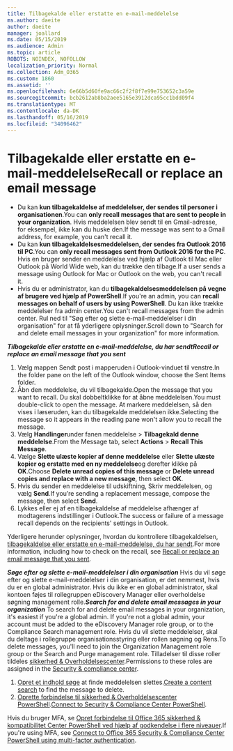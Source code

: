 ```yaml
---
title: Tilbagekalde eller erstatte en e-mail-meddelelse
ms.author: daeite
author: daeite
manager: joallard
ms.date: 05/15/2019
ms.audience: Admin
ms.topic: article
ROBOTS: NOINDEX, NOFOLLOW
localization_priority: Normal
ms.collection: Adm_O365
ms.custom: 1860
ms.assetid: ''
ms.openlocfilehash: 6e66b5d60fe9ac66c2f2f8f7e99e753652c3a59e
ms.sourcegitcommit: bcb2612ab8ba2aee5165e3912dca95cc1bdd09f4
ms.translationtype: MT
ms.contentlocale: da-DK
ms.lasthandoff: 05/16/2019
ms.locfileid: "34096462"
---
```

# <a name="recall-or-replace-an-email-message"></a><span data-ttu-id="883ee-102">Tilbagekalde eller erstatte en e-mail-meddelelse</span><span class="sxs-lookup"><span data-stu-id="883ee-102">Recall or replace an email message</span></span>

- <span data-ttu-id="883ee-103">Du kan **kun tilbagekaldelse af meddelelser, der sendes til personer i organisationen**.</span><span class="sxs-lookup"><span data-stu-id="883ee-103">You can **only recall messages that are sent to people in your organization**.</span></span> <span data-ttu-id="883ee-104">Hvis meddelelsen blev sendt til en Gmail-adresse, for eksempel, ikke kan du huske den.</span><span class="sxs-lookup"><span data-stu-id="883ee-104">If the message was sent to a Gmail address, for example, you can't recall it.</span></span>
- <span data-ttu-id="883ee-105">Du kan **kun tilbagekaldelsesmeddelelsen, der sendes fra Outlook 2016 til PC**.</span><span class="sxs-lookup"><span data-stu-id="883ee-105">You can **only recall messages sent from Outlook 2016 for the PC**.</span></span> <span data-ttu-id="883ee-106">Hvis en bruger sender en meddelelse ved hjælp af Outlook til Mac eller Outlook på World Wide web, kan du trække den tilbage.</span><span class="sxs-lookup"><span data-stu-id="883ee-106">If a user sends a message using Outlook for Mac or Outlook on the web, you can't recall it.</span></span>
- <span data-ttu-id="883ee-107">Hvis du er administrator, kan du **tilbagekaldelsesmeddelelsen på vegne af brugere ved hjælp af PowerShell**.</span><span class="sxs-lookup"><span data-stu-id="883ee-107">If you're an admin, you can **recall messages on behalf of users by using PowerShell**.</span></span> <span data-ttu-id="883ee-108">Du kan ikke trække meddelelser fra admin center.</span><span class="sxs-lookup"><span data-stu-id="883ee-108">You can't recall messages from the admin center.</span></span> <span data-ttu-id="883ee-109">Rul ned til "Søg efter og slette e-mail-meddelelser i din organisation" for at få yderligere oplysninger.</span><span class="sxs-lookup"><span data-stu-id="883ee-109">Scroll down to "Search for and delete email messages in your organization" for more information.</span></span>

<span data-ttu-id="883ee-110">***Tilbagekalde eller erstatte en e-mail-meddelelse, du har sendt***</span><span class="sxs-lookup"><span data-stu-id="883ee-110">***Recall or replace an email message that you sent***</span></span>
1. <span data-ttu-id="883ee-111">Vælg mappen Sendt post i mapperuden i Outlook-vinduet til venstre.</span><span class="sxs-lookup"><span data-stu-id="883ee-111">In the folder pane on the left of the Outlook window, choose the Sent Items folder.</span></span>
2. <span data-ttu-id="883ee-112">Åbn den meddelelse, du vil tilbagekalde.</span><span class="sxs-lookup"><span data-stu-id="883ee-112">Open the message that you want to recall.</span></span> <span data-ttu-id="883ee-113">Du skal dobbeltklikke for at åbne meddelelsen.</span><span class="sxs-lookup"><span data-stu-id="883ee-113">You must double-click to open the message.</span></span> <span data-ttu-id="883ee-114">At markere meddelelsen, så den vises i læseruden, kan du tilbagekalde meddelelsen ikke.</span><span class="sxs-lookup"><span data-stu-id="883ee-114">Selecting the message so it appears in the reading pane won't allow you to recall the message.</span></span>
3. <span data-ttu-id="883ee-115">Vælg **Handlinger**under fanen meddelelse > **Tilbagekald denne meddelelse**.</span><span class="sxs-lookup"><span data-stu-id="883ee-115">From the Message tab, select **Actions** > **Recall This Message**.</span></span>
4. <span data-ttu-id="883ee-116">Vælge **Slette ulæste kopier af denne meddelelse** eller **Slette ulæste kopier og erstatte med en ny meddelelse**og derefter klikke på **OK**.</span><span class="sxs-lookup"><span data-stu-id="883ee-116">Choose **Delete unread copies of this message** or **Delete unread copies and replace with a new message**, then select **OK**.</span></span>
5. <span data-ttu-id="883ee-117">Hvis du sender en meddelelse til udskiftning, Skriv meddelelsen, og vælg **Send**.</span><span class="sxs-lookup"><span data-stu-id="883ee-117">If you’re sending a replacement message, compose the message, then select **Send**.</span></span>
6. <span data-ttu-id="883ee-118">Lykkes eller ej af en tilbagekaldelse af meddelelse afhænger af modtagerens indstillinger i Outlook.</span><span class="sxs-lookup"><span data-stu-id="883ee-118">The success or failure of a message recall depends on the recipients' settings in Outlook.</span></span> 

<span data-ttu-id="883ee-119">Yderligere herunder oplysninger, hvordan du kontrollere tilbagekaldelsen, [tilbagekaldelse eller erstatte en e-mail-meddelelse, du har sendt](https://support.office.com/article/35027f88-d655-4554-b4f8-6c0729a723a0).</span><span class="sxs-lookup"><span data-stu-id="883ee-119">For more information, including how to check on the recall, see [Recall or replace an email message that you sent](https://support.office.com/article/35027f88-d655-4554-b4f8-6c0729a723a0).</span></span>

<span data-ttu-id="883ee-120">***Søge efter og slette e-mail-meddelelser i din organisation*** Hvis du vil søge efter og slette e-mail-meddelelser i din organisation, er det nemmest, hvis du er en global administrator. Hvis du ikke er en global administrator, skal kontoen føjes til rollegruppen eDiscovery Manager eller overholdelse søgning management rolle.</span><span class="sxs-lookup"><span data-stu-id="883ee-120">***Search for and delete email messages in your organization*** To search for and delete email messages in your organization, it's easiest if you're a global admin. If you're not a global admin, your account must be added to the eDiscovery Manager role group, or to the Compliance Search management role.</span></span> <span data-ttu-id="883ee-121">Hvis du vil slette meddelelser, skal du deltage i rollegruppe organisationsstyring eller rollen søgning og Rens.</span><span class="sxs-lookup"><span data-stu-id="883ee-121">To delete messages, you'll need to join the Organization Management role group or the Search and Purge management role.</span></span> <span data-ttu-id="883ee-122">Tilladelser til disse roller tildeles [sikkerhed & Overholdelsescenter](https://protection.office.com/).</span><span class="sxs-lookup"><span data-stu-id="883ee-122">Permissions to these roles are assigned in the [Security & compliance center](https://protection.office.com/).</span></span>

1. <span data-ttu-id="883ee-123">[Opret et indhold søge](https://docs.microsoft.com/en-us/office365/securitycompliance/content-search) at finde meddelelsen slettes.</span><span class="sxs-lookup"><span data-stu-id="883ee-123">[Create a content search](https://docs.microsoft.com/en-us/office365/securitycompliance/content-search) to find the message to delete.</span></span>
2. <span data-ttu-id="883ee-124">[Oprette forbindelse til sikkerhed & Overholdelsescenter PowerShell](https://docs.microsoft.com/en-us/powershell/exchange/office-365-scc/connect-to-scc-powershell/connect-to-scc-powershell?view=exchange-ps).</span><span class="sxs-lookup"><span data-stu-id="883ee-124">[Connect to Security & Compliance Center PowerShell](https://docs.microsoft.com/en-us/powershell/exchange/office-365-scc/connect-to-scc-powershell/connect-to-scc-powershell?view=exchange-ps).</span></span> 

<span data-ttu-id="883ee-125">Hvis du bruger MFA, se [Opret forbindelse til Office 365 sikkerhed & kompatibilitet Center PowerShell ved hjælp af godkendelse i flere niveauer](https://docs.microsoft.com/en-us/powershell/exchange/office-365-scc/connect-to-scc-powershell/mfa-connect-to-scc-powershell?view=exchange-ps).</span><span class="sxs-lookup"><span data-stu-id="883ee-125">If you're using MFA, see [Connect to Office 365 Security & Compliance Center PowerShell using multi-factor authentication](https://docs.microsoft.com/en-us/powershell/exchange/office-365-scc/connect-to-scc-powershell/mfa-connect-to-scc-powershell?view=exchange-ps).</span></span> 